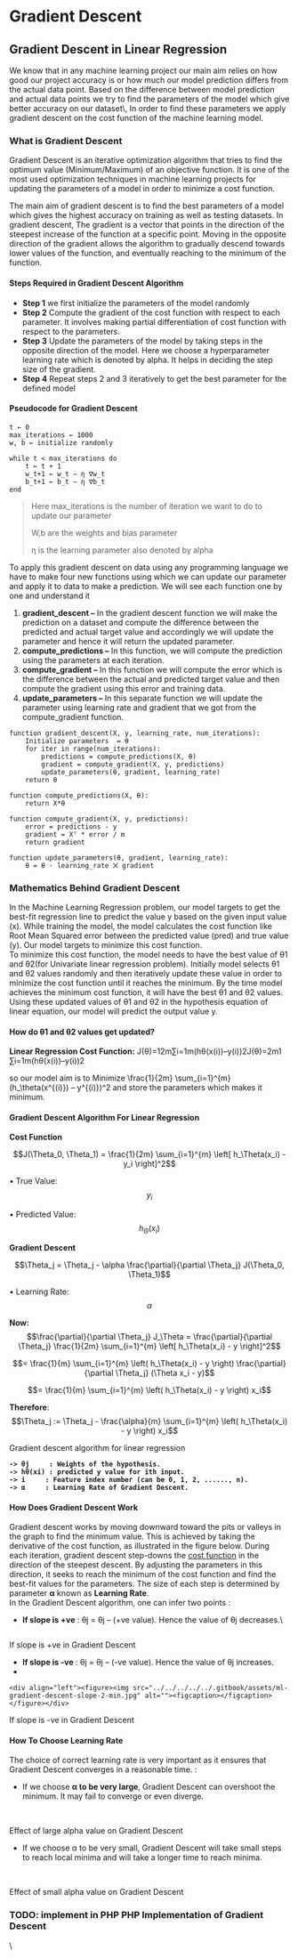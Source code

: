 # Gradient Descent

## Gradient Descent in Linear Regression

We know that in any machine learning project our main aim relies on how good our project accuracy is or how much our model prediction differs from the actual data point. Based on the difference between model prediction and actual data points we try to find the parameters of the model which give better accuracy on our dataset\\, In order to find these parameters we apply gradient descent on the cost function of the machine learning model.&#x20;

### What is Gradient Descent

Gradient Descent is an iterative optimization algorithm that tries to find the optimum value (Minimum/Maximum) of an objective function. It is one of the most used optimization techniques in machine learning projects for updating the parameters of a model in order to minimize a cost function. &#x20;

The main aim of gradient descent is to find the best parameters of a model which gives the highest accuracy on training as well as testing datasets. In gradient descent, The gradient is a vector that points in the direction of the steepest increase of the function at a specific point. Moving in the opposite direction of the gradient allows the algorithm to gradually descend towards lower values of the function, and eventually reaching to the minimum of the function.

#### Steps Required in Gradient Descent Algorithm&#x20;

* **Step 1** we first initialize the parameters of the model randomly&#x20;
* **Step 2** Compute the gradient of the cost function with respect to each parameter. It involves making partial differentiation of cost function with respect to the parameters.&#x20;
* **Step 3** Update the parameters of the model by taking steps in the opposite direction of the model. Here we choose a hyperparameter learning rate which is denoted by alpha. It helps in deciding the step size of the gradient.&#x20;
* **Step 4** Repeat steps 2 and 3 iteratively to get the best parameter for the defined model&#x20;

#### Pseudocode for Gradient Descent&#x20;

```
t ← 0
max_iterations ← 1000
w, b ← initialize randomly

while t < max_iterations do
    t ← t + 1
    w_t+1 ← w_t − η ∇w_t
    b_t+1 ← b_t − η ∇b_t
end
```

> Here    max\_iterations is the number of iteration we want to do to update our parameter&#x20;
>
> W,b are the weights and bias parameter&#x20;
>
> η is the learning parameter also denoted by alpha &#x20;

To apply this gradient descent on data using any programming language we have to make four new functions using which we can update our parameter and apply it to data to make a prediction. We will see each function one by one and understand it&#x20;

1. &#x20;**gradient\_descent –** In the gradient descent function we will make the prediction on a dataset and compute the difference between the predicted and actual target value and accordingly we will update the parameter and hence it will return the updated parameter.
2. **compute\_predictions –** In this function, we will compute the prediction using the parameters at each iteration.
3. **compute\_gradient –** In this function we will compute the error which is the difference between the actual and predicted target value and then compute the gradient using this error and training data.&#x20;
4. **update\_parameters –** In this separate function we will update the parameter using learning rate and gradient that we got from the compute\_gradient function.&#x20;

```
function gradient_descent(X, y, learning_rate, num_iterations):
    Initialize parameters  = θ
    for iter in range(num_iterations):
        predictions = compute_predictions(X, θ)
        gradient = compute_gradient(X, y, predictions)
        update_parameters(θ, gradient, learning_rate)
    return θ

function compute_predictions(X, θ):
    return X*θ

function compute_gradient(X, y, predictions):
    error = predictions - y
    gradient = Xᵀ * error / m
    return gradient

function update_parameters(θ, gradient, learning_rate):
    θ = θ - learning_rate ⨉ gradient
```

### Mathematics Behind Gradient Descent&#x20;

In the Machine Learning Regression problem, our model targets to get the best-fit regression line to predict the value y based on the given input value (x). While training the model, the model calculates the cost function like Root Mean Squared error between the predicted value (pred) and true value (y). Our model targets to minimize this cost function. \
To minimize this cost function, the model needs to have the best value of θ1 and θ2(for Univariate linear regression problem). Initially model selects θ1 and θ2 values randomly and then iteratively update these value in order to minimize the cost function until it reaches the minimum. By the time model achieves the minimum cost function, it will have the best θ1 and θ2 values. Using these updated values of θ1 and θ2 in the hypothesis equation of linear equation, our model will predict the output value y. &#x20;

#### **How do θ1 and θ2 values get updated?** &#x20;

**Linear Regression Cost Function:** J(θ)=12m∑i=1m(hθ(x(i))–y(i))2J(θ)=2m1​∑i=1m​(hθ​(x(i))–y(i))2

so our model aim is to Minimize  \frac{1}{2m} \sum\_{i=1}^{m} (h\_\theta(x^{(i)}) – y^{(i)})^2  and store the parameters which makes it minimum.&#x20;

#### **Gradient Descent Algorithm For Linear Regression**&#x20;

**Cost Function**

$$J(\Theta_0, \Theta_1) = \frac{1}{2m} \sum_{i=1}^{m} \left[ h_\Theta(x_i) - y_i \right]^2$$ &#x20;

• True Value:  $$y_i$$ &#x20;

• Predicted Value: $$h_\Theta(x_i)$$  &#x20;



**Gradient Descent**

$$\Theta_j = \Theta_j - \alpha \frac{\partial}{\partial \Theta_j} J(\Theta_0, \Theta_1)$$&#x20;

• Learning Rate:  $$\alpha$$  &#x20;



**Now:**\
&#x20; $$\frac{\partial}{\partial \Theta_j} J_\Theta = \frac{\partial}{\partial \Theta_j} \frac{1}{2m} \sum_{i=1}^{m} \left[ h_\Theta(x_i) - y \right]^2$$&#x20;

&#x20;$$= \frac{1}{m} \sum_{i=1}^{m} \left( h_\Theta(x_i) - y \right) \frac{\partial}{\partial \Theta_j} (\Theta x_i - y)$$&#x20;

&#x20;$$= \frac{1}{m} \sum_{i=1}^{m} \left( h_\Theta(x_i) - y \right) x_i$$



**Therefore**: $$\Theta_j := \Theta_j - \frac{\alpha}{m} \sum_{i=1}^{m} \left( h_\Theta(x_i) - y \right) x_i$$







Gradient descent algorithm for linear regression&#x20;

<pre><code><strong>-> θj     : Weights of the hypothesis.
</strong><strong>-> hθ(xi) : predicted y value for ith input.
</strong><strong>-> i     : Feature index number (can be 0, 1, 2, ......, n).
</strong><strong>-> α     : Learning Rate of Gradient Descent.
</strong></code></pre>

#### How Does Gradient Descent Work &#x20;

Gradient descent works by moving downward toward the pits or valleys in the graph to find the minimum value. This is achieved by taking the derivative of the cost function, as illustrated in the figure below. During each iteration, gradient descent step-downs the [cost function](https://www.geeksforgeeks.org/ml-cost-function-in-logistic-regression/) in the direction of the steepest descent. By adjusting the parameters in this direction, it seeks to reach the minimum of the cost function and find the best-fit values for the parameters. The size of each step is determined by parameter **α** known as **Learning Rate**. \
In the Gradient Descent algorithm, one can infer two points :&#x20;

*   **If slope is +ve** : θj = θj – (+ve value). Hence the value of θj decreases.\


    <div align="left"><figure><img src="../../../../../.gitbook/assets/ml-gradient-descent-slope-1-min.jpg" alt=""><figcaption></figcaption></figure></div>

If slope is +ve in Gradient Descent&#x20;

* **If slope is -ve** : θj = θj – (-ve value). Hence the value of θj increases.
*

    <div align="left"><figure><img src="../../../../../.gitbook/assets/ml-gradient-descent-slope-2-min.jpg" alt=""><figcaption></figcaption></figure></div>

If slope is -ve in Gradient Descent&#x20;

#### How To Choose Learning Rate&#x20;

The choice of correct learning rate is very important as it ensures that Gradient Descent converges in a reasonable time. :&#x20;

*   If we choose **α to be very large**, Gradient Descent can overshoot the minimum. It may fail to converge or even diverge. \
    \
    &#x20;

    <div align="left"><figure><img src="../../../../../.gitbook/assets/ml-gradient-descent-slope-3-min.jpg" alt=""><figcaption></figcaption></figure></div>

Effect of large alpha value on Gradient Descent&#x20;

*   If we choose α to be very small, Gradient Descent will take small steps to reach local minima and will take a longer time to reach minima. \
    \
    &#x20;

    <div align="left"><figure><img src="../../../../../.gitbook/assets/ml-gradient-descent-slope-4-min.jpg" alt=""><figcaption></figcaption></figure></div>

Effect of small alpha value on Gradient Descent&#x20;

### &#x20; TODO: implement in PHP PHP Implementation of Gradient Descent&#x20;

\

